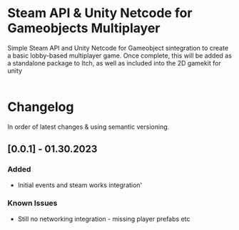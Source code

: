 # Steam API & Unity Netcode for Gameobjects Multiplayer
Simple Steam API and Unity Netcode for Gameobject sintegration to create a basic lobby-based multiplayer game. Once complete, this will be added as a standalone package to Itch, as well as included into the 2D gamekit for unity 
<br><br>
# Changelog
In order of latest changes & using semantic versioning.

## [0.0.1] - 01.30.2023
### Added
- Initial events and steam works integration'

### Known Issues
- Still no networking integration - missing player prefabs etc
